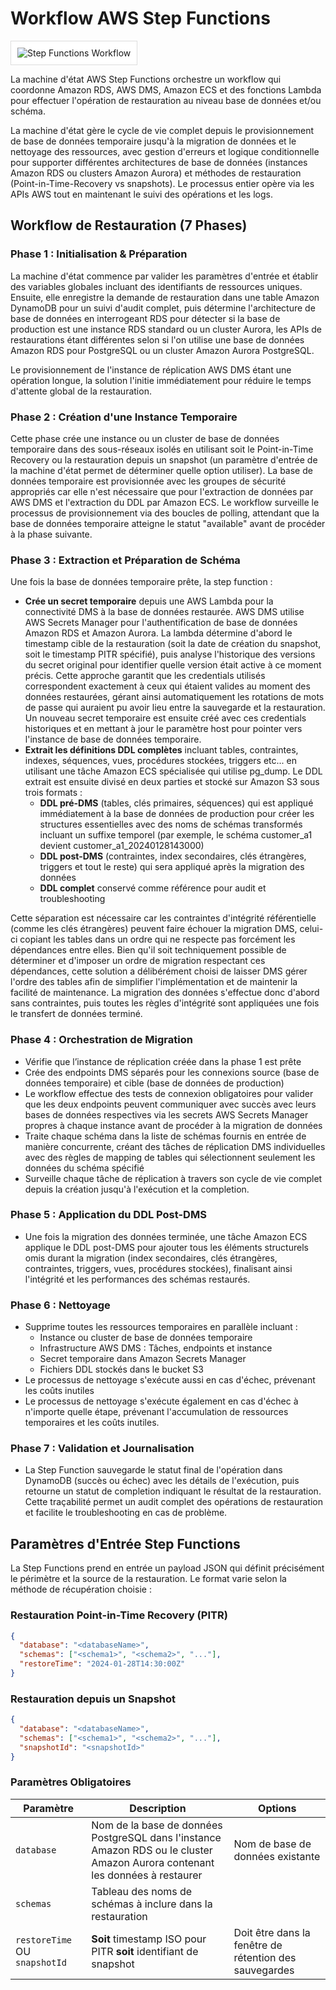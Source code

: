 # Workflow AWS Step Functions

<picture>
  <img alt="Step Functions Workflow" src="./architectures/stepfunctions.png" style="border: 1px solid #ddd; background-color: white; padding: 10px;" />
</picture>

La machine d'état AWS Step Functions orchestre un workflow qui coordonne Amazon RDS, AWS DMS, Amazon ECS et des fonctions Lambda pour effectuer l'opération de restauration au niveau base de données et/ou schéma.

La machine d'état gère le cycle de vie complet depuis le provisionnement de base de données temporaire jusqu'à la migration de données et le nettoyage des ressources, avec gestion d'erreurs et logique conditionnelle pour supporter différentes architectures de base de données (instances Amazon RDS ou clusters Amazon Aurora) et méthodes de restauration (Point-in-Time-Recovery vs snapshots). Le processus entier opère via les APIs AWS tout en maintenant le suivi des opérations et les logs.

## Workflow de Restauration (7 Phases)

### Phase 1 : Initialisation & Préparation
La machine d'état commence par valider les paramètres d'entrée et établir des variables globales incluant des identifiants de ressources uniques. Ensuite, elle enregistre la demande de restauration dans une table Amazon DynamoDB pour un suivi d'audit complet, puis détermine l'architecture de base de données en interrogeant RDS pour détecter si la base de production est une instance RDS standard ou un cluster Aurora, les APIs de restaurations étant différentes selon si l'on utilise une base de données Amazon RDS pour PostgreSQL ou un cluster Amazon Aurora PostgreSQL.

Le provisionnement de l'instance de réplication AWS DMS étant une opération longue, la solution l'initie immédiatement pour réduire le temps d'attente global de la restauration.

### Phase 2 : Création d'une Instance Temporaire

Cette phase crée une instance ou un cluster de base de données temporaire dans des sous-réseaux isolés en utilisant soit le Point-in-Time Recovery ou la restauration depuis un snapshot (un paramètre d'entrée de la machine d'état permet de déterminer quelle option utiliser). La base de données temporaire est provisionnée avec les groupes de sécurité appropriés car elle n'est nécessaire que pour l'extraction de données par AWS DMS et l'extraction du DDL par Amazon ECS. Le workflow surveille le processus de provisionnement via des boucles de polling, attendant que la base de données temporaire atteigne le statut "available" avant de procéder à la phase suivante.

### Phase 3 : Extraction et Préparation de Schéma
Une fois la base de données temporaire prête, la step function :
- **Crée un secret temporaire** depuis une AWS Lambda pour la connectivité DMS à la base de données restaurée. AWS DMS utilise AWS Secrets Manager pour l'authentification de base de données Amazon RDS et Amazon Aurora. La lambda détermine d'abord le timestamp cible de la restauration (soit la date de création du snapshot, soit le timestamp PITR spécifié), puis analyse l'historique des versions du secret original pour identifier quelle version était active à ce moment précis. Cette approche garantit que les credentials utilisés correspondent exactement à ceux qui étaient valides au moment des données restaurées, gérant ainsi automatiquement les rotations de mots de passe qui auraient pu avoir lieu entre la sauvegarde et la restauration. Un nouveau secret temporaire est ensuite créé avec ces credentials historiques et en mettant à jour le paramètre host pour pointer vers l'instance de base de données temporaire.
- **Extrait les définitions DDL complètes** incluant tables, contraintes, indexes, séquences, vues, procédures stockées, triggers etc... en utilisant une tâche Amazon ECS spécialisée qui utilise pg_dump. Le DDL extrait est ensuite divisé en deux parties et stocké sur Amazon S3 sous trois formats :
  - **DDL pré-DMS** (tables, clés primaires, séquences) qui est appliqué immédiatement à la base de données de production pour créer les structures essentielles avec des noms de schémas transformés incluant un suffixe temporel (par exemple, le schéma customer_a1 devient customer_a1_20240128143000)
  - **DDL post-DMS** (contraintes, index secondaires, clés étrangères, triggers et tout le reste) qui sera appliqué après la migration des données
  - **DDL complet** conservé comme référence pour audit et troubleshooting

Cette séparation est nécessaire car les contraintes d'intégrité référentielle (comme les clés étrangères) peuvent faire échouer la migration DMS, celui-ci copiant les tables dans un ordre qui ne respecte pas forcément les dépendances entre elles. Bien qu'il soit techniquement possible de déterminer et d'imposer un ordre de migration respectant ces dépendances, cette solution a délibérément choisi de laisser DMS gérer l'ordre des tables afin de simplifier l'implémentation et de maintenir la facilité de maintenance. La migration des données s'effectue donc d'abord sans contraintes, puis toutes les règles d'intégrité sont appliquées une fois le transfert de données terminé.

### Phase 4 : Orchestration de Migration
- Vérifie que l’instance de réplication créée dans la phase 1 est prête
- Crée des endpoints DMS séparés pour les connexions source (base de données temporaire) et cible (base de données de production)
- Le workflow effectue des tests de connexion obligatoires pour valider que les deux endpoints peuvent communiquer avec succès avec leurs bases de données respectives via les secrets AWS Secrets Manager propres à chaque instance avant de procéder à la migration de données
- Traite chaque schéma dans la liste de schémas fournis en entrée de manière concurrente, créant des tâches de réplication DMS individuelles avec des règles de mapping de tables qui sélectionnent seulement les données du schéma spécifié
- Surveille chaque tâche de réplication à travers son cycle de vie complet depuis la création jusqu'à l'exécution et la completion.

### Phase 5 : Application du DDL Post-DMS
- Une fois la migration des données terminée, une tâche Amazon ECS applique le DDL post-DMS pour ajouter tous les éléments structurels omis durant la migration (index secondaires, clés étrangères, contraintes, triggers, vues, procédures stockées), finalisant ainsi l'intégrité et les performances des schémas restaurés.

### Phase 6 : Nettoyage
- Supprime toutes les ressources temporaires en parallèle incluant :
  - Instance ou cluster de base de données temporaire
  - Infrastructure AWS DMS : Tâches, endpoints et instance
  - Secret temporaire dans Amazon Secrets Manager
  - Fichiers DDL stockés dans le bucket S3
- Le processus de nettoyage s'exécute aussi en cas d'échec, prévenant les coûts inutiles
- Le processus de nettoyage s'exécute également en cas d'échec à n'importe quelle étape, prévenant l'accumulation de ressources temporaires et les coûts inutiles.

### Phase 7 : Validation et Journalisation
- La Step Function sauvegarde le statut final de l'opération dans DynamoDB (succès ou échec) avec les détails de l'exécution, puis retourne un statut de completion indiquant le résultat de la restauration. Cette traçabilité permet un audit complet des opérations de restauration et facilite le troubleshooting en cas de problème.

## Paramètres d'Entrée Step Functions

La Step Functions prend en entrée un payload JSON qui définit précisément le périmètre et la source de la restauration. Le format varie selon la méthode de récupération choisie :

### Restauration Point-in-Time Recovery (PITR)
```json
{
  "database": "<databaseName>",
  "schemas": ["<schema1>", "<schema2>", "..."],
  "restoreTime": "2024-01-28T14:30:00Z"
}
```

### Restauration depuis un Snapshot
```json
{
  "database": "<databaseName>",
  "schemas": ["<schema1>", "<schema2>", "..."],
  "snapshotId": "<snapshotId>"
}
```

### Paramètres Obligatoires

| Paramètre | Description | Options |
|-----------|-------------|---------|
| `database` | Nom de la base de données PostgreSQL dans l'instance Amazon RDS ou le cluster Amazon Aurora contenant les données à restaurer | Nom de base de données existante |
| `schemas` | Tableau des noms de schémas à inclure dans la restauration | |
| `restoreTime` OU `snapshotId` | **Soit** timestamp ISO pour PITR **soit** identifiant de snapshot | Doit être dans la fenêtre de rétention des sauvegardes |

